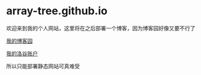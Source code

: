 # array-tree.github.io

欢迎来到我的个人网站，这里将在之后部署一个博客，因为博客园好像又要不行了

[我的博客园](https://cnblogs.com/sea-and-sky)

[我的洛谷账户](https://luogu.com.cn/https://www.luogu.com.cn/user/315930)

所以只能部署静态网站可真难受

